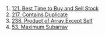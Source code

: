 1. [121. Best Time to Buy and Sell Stock](https://leetcode.com/problems/best-time-to-buy-and-sell-stock/)
2. [217. Contains Duplicate](https://leetcode.com/problems/contains-duplicate/)
3. [238. Product of Array Except Self](https://leetcode.com/problems/product-of-array-except-self/)
4. [53. Maximum Subarray](https://leetcode.com/problems/maximum-subarray/)